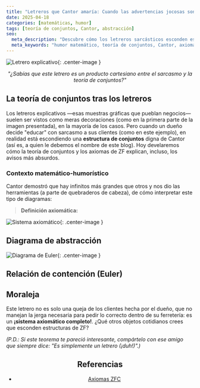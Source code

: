 ```yaml
---
title: "Letreros que Cantor amaría: Cuando las advertencias jocosas son conjuntos no numerables"
date: 2025-04-18
categories: [matemáticas, humor]
tags: [teoría de conjuntos, Cantor, abstracción]
seo:
  meta_description: "Descubre cómo los letreros sarcásticos esconden estructuras matemáticas rigurosas: una aplicación jocosa de la teoría de conjuntos de Cantor."
  meta_keywords: "humor matemático, teoría de conjuntos, Cantor, axiomas ZF, abstracción, letreros graciosos"
---
```


![Letrero explicativo](/Los-Cachivaches-de-Cantor/assets/images/posts/letrero-explicativo.jpg){: .center-image }  
*<p style="text-align: center; font-style: italic;">"¿Sabías que este letrero es un producto cartesiano entre el sarcasmo y la teoría de conjuntos?"</p>*  

<div class="text-justify">

## La teoría de conjuntos tras los letreros  

Los letreros explicativos —esas muestras gráficas que pueblan negocios— suelen ser vistos como meras decoraciones (como en la primera parte de la imagen presentada), en la mayoría de los casos. Pero cuando un dueño decide "educar" con sarcasmo a sus clientes (como en este ejemplo), en realidad está escondiendo una **estructura de conjuntos** digna de Cantor (así es, a quien le debemos el nombre de este blog). Hoy develaremos cómo la teoría de conjuntos y los axiomas de ZF explican, incluso, los avisos más absurdos.  

### Contexto matemático-humorístico  

Cantor demostró que hay infinitos más grandes que otros y nos dio las herramientas (a parte de quebraderos de cabeza), de cómo interpretar este tipo de diagramas:  

> **Definición axiomática:**  

![Sistema axiomático](/Los-Cachivaches-de-Cantor/assets/images/posts/sistema-axiomatico1.png){: .center-image }  

## Diagrama de abstracción  

![Diagrama de Euler](/Los-Cachivaches-de-Cantor/assets/images/posts/diagrama-euler.png){: .center-image }  

## Relación de contención (Euler)  

## Moraleja  

Este letrero no es solo una queja de los clientes hecha por el dueño, que no manejan la jerga necesaria para pedir lo correcto dentro de su ferretería: es un **¡sistema axiomático completo!**. ¿Qué otros objetos cotidianos crees que esconden estructuras de ZF?  

*(P.D.: Si este teorema te pareció interesante, compártelo con ese amigo que siempre dice: "Es simplemente un letrero (¡duh!)".)*  

</div>

<div style="text-align: center;">

## Referencias  
- [Axiomas ZFC](https://es.wikipedia.org/wiki/Axiomas_de_Zermelo-Fraenkel)  

</div>
